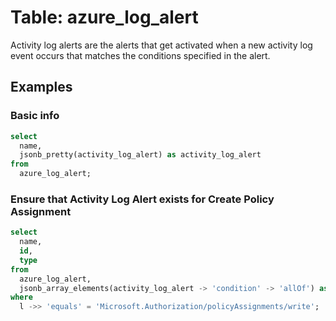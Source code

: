 # Table: azure_log_alert

Activity log alerts are the alerts that get activated when a new activity log event occurs that matches the conditions specified in the alert.

## Examples

### Basic info

```sql
select
  name,
  jsonb_pretty(activity_log_alert) as activity_log_alert
from
  azure_log_alert;
```

### Ensure that Activity Log Alert exists for Create Policy Assignment

```sql
select
  name,
  id,
  type
from
  azure_log_alert,
  jsonb_array_elements(activity_log_alert -> 'condition' -> 'allOf') as l
where
  l ->> 'equals' = 'Microsoft.Authorization/policyAssignments/write';
```
